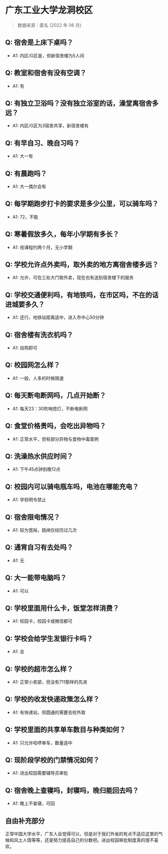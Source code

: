 # 广东工业大学龙洞校区

> 数据来源：匿名 (2022 年 06 月)

## Q: 宿舍是上床下桌吗？

- A1: 内区/G区是，但新宿舍楼为5人间

## Q: 教室和宿舍有没有空调？

- A1: 有

## Q: 有独立卫浴吗？没有独立浴室的话，澡堂离宿舍多远？

- A1: 内区/G区为3宿舍共享，新宿舍楼有

## Q: 有早自习、晚自习吗？

- A1: 大一有

## Q: 有晨跑吗？

- A1: 大一偶尔会有

## Q: 每学期跑步打卡的要求是多少公里，可以骑车吗？

- A1: 72，不能

## Q: 寒暑假放多久，每年小学期有多长？

- A1: 视课程约两个月，无小学期

## Q: 学校允许点外卖吗，取外卖的地方离宿舍楼多远？

- A1: 允许，可在三处大门取外卖，现在也有送到宿舍楼下的服务

## Q: 学校交通便利吗，有地铁吗，在市区吗，不在的话进城要多久？

- A1: 还行，地铁站距离适中，进入市中心50分钟

## Q: 宿舍楼有洗衣机吗？

- A1: 自购即可

## Q: 校园网怎么样？

- A1: 一般，人多的时候限速

## Q: 每天断电断网吗，几点开始断？

- A1: 每天23：30吹哨熄灯，不断电断网

## Q: 食堂价格贵吗，会吃出异物吗？

- A1: 正常水平，但有部分异物与食物中毒案例

## Q: 洗澡热水供应时间？

- A1: 下午45点钟到晚12点

## Q: 校园内可以骑电瓶车吗，电池在哪能充电？

- A1: 学校明令禁止

## Q: 宿舍限电情况？

- A1: 较为宽裕，跳闸仅经历过几次

## Q: 通宵自习有去处吗？

- A1: 无

## Q: 大一能带电脑吗？

- A1: 可以

## Q: 学校里面用什么卡，饭堂怎样消费？

- A1: 校园卡，校园卡或微信都可

## Q: 学校会给学生发银行卡吗？

- A1: 会

## Q: 学校的超市怎么样？

- A1: 正常小卖部，但没有711那样的先进

## Q: 学校的收发快递政策怎么样？

- A1: 有快递站，但圆通的需要去校外取

## Q: 学校里面的共享单车数目与种类如何？

- A1: 只允许哈啰单车，数量适中

## Q: 现阶段学校的门禁情况如何？

- A1: 进出校园需要辅导员审批

## Q: 宿舍晚上查寝吗，封寝吗，晚归能回去吗？

- A1: 晚上不查寝，可回

## 自由补充部分

正常中国大学水平，广东人会觉得可以，但是对于我们外省的有点不适应这里的气候和风土人情等等，还是努力提高自己的分数吧。进出校园审批制度真的很不喜欢。